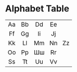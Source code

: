 # Alphabet Table

| | | | | |
|:--:|:--:|:--:|:--:|:--:|
| <big>Aa</big> | <big>Bb</big> | <big>Dd</big> | <big>Ee</big> | |
| <big>Ff</big> | <big>Gg</big> | <big>Ii</big> | <big>Jj</big> | |
| <big>Kk</big> | <big>Ll</big> | <big>Mm</big> | <big>Nn</big> | <big>Zz</big> |
| <big>Oo</big> | <big>Pp</big> | <big>&#x428;&#x448;</big> | <big>Rr</big> |  |
| <big>Ss</big> | <big>Tt</big> | <big>Uu</big> | <big>Vv</big> |  |